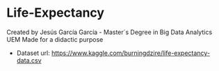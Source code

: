 # Life-Expectancy
Created by Jesús García García - Master´s Degree in Big Data Analytics UEM
Made for a didactic purpose
* Dataset url: https://www.kaggle.com/burningdzire/life-expectancy-data.csv 
